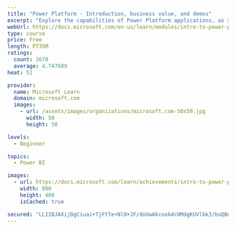 ```yaml
---
title: "Power Platform - Introduction, business value, and demos"
excerpt: "Explore the capabilities of Power Platform applications, as seen in demonstrations and customer case studies."
webUrl: https://docs.microsoft.com/en-us/learn/modules/intro-to-power-platform-mba/
type: course
price: Free
length: PT35M
ratings:
  count: 3678
  average: 4.747689
heat: 51

provider:
  name: Microsoft Learn
  domain: microsoft.com
  images:
    - url: /assets/images/organizations/microsoft.com-50x50.jpg
      width: 50
      height: 50

levels:
  - Beginner

topics:
  - Power BI

images:
  - url: https://docs.microsoft.com/learn/achievements/intro-to-power-platform-social.png
    width: 800
    height: 400
    isCached: true

secured: "LLIIBJAXijDgCiuai+TjFtTe+NlO+JF/doUwAkcook4cOMdgKUVlbk3/buQBo/0OLORULfzITigCP8oamBazapJAVBlNApmgd4RHYhWsB5GV1hz/tWgUekBXRul3JBJW6yz8/5qTrsBn29OMIFLrzK/ttw6L+cCdTaWbkrOeyfxnkBKuQ3oZxiDr0Coqc3loxnE6AME84pBlLgHJbVD5BX/XryuFRbc9XRQEhE++Gih5A//iw+dT0lEUTXAZ1bpfRb/h1aJZqVNoB1c5utrIbc4c6K0hc8XA6qgSYQQK1uZ0xGrpDHNvcwEI9w6R3hceTUmTfDCzR2t+FKKzCo7Yvf8cnRXFdgJZAPO4S6Oc2OSyfNR09hWCRbXaEKLBKvqFJqlqwDKDdORZsjvDV6m9/ql843waI9gwTHfUdEDGAHE=;Y99mWsjSr30FQCOa6kRgsw=="
---
```


